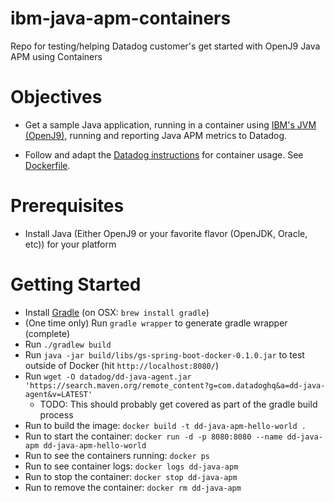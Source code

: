 # ibm-java-apm-containers
Repo for testing/helping Datadog customer's get started with OpenJ9 Java APM using Containers

# Objectives
- Get a sample Java application, running in a container using [IBM's JVM (OpenJ9)](https://en.wikipedia.org/wiki/OpenJ9), running and reporting Java APM metrics to Datadog.

- Follow and adapt the [Datadog instructions](https://docs.datadoghq.com/tracing/languages/java/)
for container usage. See [Dockerfile](./Dockerfile).

# Prerequisites
- Install Java (Either OpenJ9 or your favorite flavor (OpenJDK, Oracle, etc)) for your platform

# Getting Started
- Install [Gradle](https://gradle.org/) (on OSX: `brew install gradle`)
- (One time only) Run `gradle wrapper` to generate gradle wrapper (complete)
- Run `./gradlew build`
- Run `java -jar build/libs/gs-spring-boot-docker-0.1.0.jar` to test outside of Docker (hit `http://localhost:8080/`)
- Run `wget -O datadog/dd-java-agent.jar 'https://search.maven.org/remote_content?g=com.datadoghq&a=dd-java-agent&v=LATEST'`
  - TODO: This should probably get covered as part of the gradle build process
- Run to build the image: `docker build -t dd-java-apm-hello-world .`
- Run to start the container: `docker run -d -p 8080:8080 --name dd-java-apm dd-java-apm-hello-world`
- Run to see the containers running: `docker ps`
- Run to see container logs: `docker logs dd-java-apm`
- Run to stop the container: `docker stop dd-java-apm`
- Run to remove the container: `docker rm dd-java-apm`
